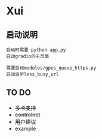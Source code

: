 # Xui

## 启动说明

    启动时需要 python app.py
    启动gradio的主页面

    需要启动modules/gpus_queue_https.py
    启动监听less_busy_url

## TO DO
- ~~多卡支持~~
- ~~controlnet~~
- ~~用户建议~~
- example